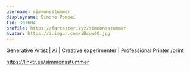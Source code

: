 ```yaml
---
username: simmonsstummer
displayname: Simone Pompei
fid: 307604
profile: https://farcaster.xyz/simmonsstummer
avatar: https://i.imgur.com/iDcuw0O.jpg
---
```


Generative Artist | Ai | Creative experimenter | Professional Printer /print

https://linktr.ee/simmonsstummer
